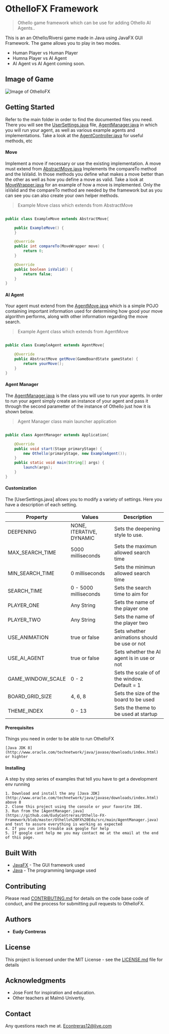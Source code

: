 
# OthelloFX Framework
> Othello game framework which can be use for adding Othello AI Agents..

This is an an Othello/Riversi game made in Java using JavaFX GUI Framework. The game allows you to play in two modes. 

* Human Player vs Human Player
* Humna Player vs AI Agent
* AI Agent vs AI Agent coming soon.

## Image of Game
![Image of OthelloFX](https://github.com/EudyContreras/Othello-FX-Framework/blob/master/OthelloFX.png)


## Getting Started

Refer to the main folder in order to find the documented files you need. There you will see the [UserSettings.java](https://github.com/EudyContreras/Othello-FX-Framework/blob/master/Othello%20FX%20Edu/src/main/UserSettings.java) file, [AgentManager.java](https://github.com/EudyContreras/Othello-FX-Framework/blob/master/Othello%20FX%20Edu/src/main/AgentManager.java) in which you will run your agent, as well as various example agents and implementations. Take a look at the [AgentController.java](https://github.com/EudyContreras/Othello-FX-Framework/blob/master/Othello%20FX%20Edu/src/com/eudycontreras/othello/controllers/AgentController.java) for useful methods, etc


#### Move

Implement a move if necessary or use the existing implementation. A move must extend from [AbstractMove.java](https://github.com/EudyContreras/Othello-FX-Framework/blob/master/Othello%20FX%20Edu/src/com/eudycontreras/othello/capsules/AbstractMove.java) Implements the compareTo method and the IsValid. In those methods you define what makes a move better than the other as well as how you define a move as valid. Take a look at [MoveWrapper.java](https://github.com/EudyContreras/Othello-FX-Framework/blob/master/Othello%20FX%20Edu/src/com/eudycontreras/othello/capsules/MoveWrapper.java) for an example of how a move is implemented. Only the isValid and the compareTo method are needed by the framework but as you can see you can also create your own helper methods.


> Example Move class which extends from AbstractMove
```java

public class ExampleMove extends AbstractMove{

	public ExampleMove() {	
	}

	@Override
	public int compareTo(MoveWrapper move) {
		return 0;
	}

	@Override
	public boolean isValid() {
		return false;
	}
}

```


#### AI Agent

Your agent must extend from the [AgentMove.java](https://github.com/EudyContreras/Othello-FX-Framework/blob/master/Othello%20FX%20Edu/src/com/eudycontreras/othello/controllers/AgentMove.java) which is a simple POJO containing important information used for determining how good your move algorithm performs, along with other information regarding the move search. 


> Example Agent class which extends from AgentMove
```java

public class ExampleAgent extends AgentMove{

	@Override
	public AbstractMove getMove(GameBoardState gameState) {
		return yourMove();
	}
}

```



#### Agent Manager

The [AgentManager.java](https://github.com/EudyContreras/Othello-FX-Framework/blob/master/Othello%20FX%20Edu/src/main/AgentManager.java) is the class you will use to run your agents. In order to run your agent simply create an instance of your agent and pass it through the second parametter of the instance of Othello just how it is shown below. 

> Agent Manager class main launcher application
```java

public class AgentManager extends Application{

	@Override
	public void start(Stage primaryStage) {
		new Othello(primaryStage, new ExampleAgent());
	}
	public static void main(String[] args) {
		launch(args);
	}
}

```


#### Customization

The [UserSettings.java] allows you to modify a variety of settings. Here you have a description of each setting.


| Property                 | Values                               | Description                                  |
| ------------------------ | ------------------------------------ | -------------------------------------------- |
| DEEPENING                | NONE, ITERATIVE, DYNAMIC             | Sets the deepening style to use.             |
| MAX_SEARCH_TIME          | 5000      milliseconds               | Sets the maximun allowed search time         |
| MIN_SEARCH_TIME          | 0         milliseconds               | Sets the minimun allowed search time         |
| SEARCH_TIME              | 0 - 5000  milliseconds               | Sets the search time to aim for              |
| PLAYER_ONE               | Any String                           | Sets the name of the player one              |
| PLAYER_TWO               | Any String                           | Sets the name of the player two              |
| USE_ANIMATION            | true or false                        | Sets whether animations should be use or not |
| USE_AI_AGENT             | true or false                        | Sets whether the AI agent is in use or not   |
| GAME_WINDOW_SCALE        | 0 - 2                                | Sets the scale of of the window. Default = 1 |
| BOARD_GRID_SIZE          | 4, 6, 8                              | Sets the size of the board to be used        |
| THEME_INDEX              | 0 - 13                               | Sets the theme to be used at startup         |


#### Prerequisites

Things you need in order to be able to run OthelloFX

```
[Java JDK 8](http://www.oracle.com/technetwork/java/javase/downloads/index.html) or highter

```

#### Installing

A step by step series of examples that tell you have to get a development env running

```
1. Download and install the any [Java JDK](http://www.oracle.com/technetwork/java/javase/downloads/index.html) above 8
2. Clone this project using the console or your favorite IDE.
3. Run from the [AgentManager.java](https://github.com/EudyContreras/Othello-FX-Framework/blob/master/Othello%20FX%20Edu/src/main/AgentManager.java) and test to assure everything is working as expected
4. If you run into trouble ask google for help
5. If google cant help me you may contact me at the email at the end of this page.

```

## Built With

* [JavaFX](https://en.wikipedia.org/wiki/JavaFX) - The GUI framework used
* [Java](https://maven.apache.org/) - The programming language used


## Contributing

Please read [CONTRIBUTING.md](https://gist.github.com/PurpleBooth/b24679402957c63ec426) for details on the code base code of conduct, and the process for submitting pull requests to OthelloFX.

## Authors

* **Eudy Contreras** 

## License

This project is licensed under the MIT License - see the [LICENSE.md](LICENSE.md) file for details

## Acknowledgments

* Jose Font for inspiration and education.
* Other teachers at Malmö Univertiy.

## Contact

Any questions reach me at.
Econtreras12@live.com
